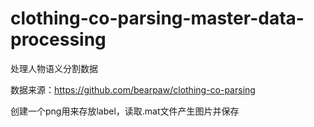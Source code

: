 # clothing-co-parsing-master-data-processing
处理人物语义分割数据<br />

数据来源：https://github.com/bearpaw/clothing-co-parsing<br />

创建一个png用来存放label，读取.mat文件产生图片并保存
